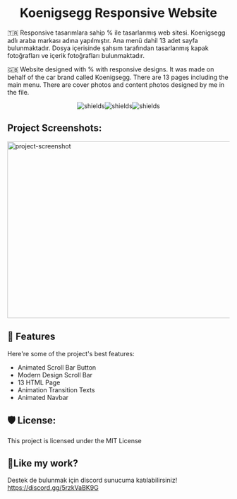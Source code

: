 <h1 align="center" id="title">Koenigsegg Responsive Website</h1>

<p id="description">🇹🇷 Responsive tasarımlara sahip % ile tasarlanmış web sitesi. Koenigsegg adlı araba markası adına yapılmıştır. Ana menü dahil 13 adet sayfa bulunmaktadır. Dosya içerisinde şahsım tarafından tasarlanmış kapak fotoğrafları ve içerik fotoğrafları bulunmaktadır.</p>

<p id="description">🇬🇧 Website designed with % with responsive designs. It was made on behalf of the car brand called Koenigsegg. There are 13 pages including the main menu. There are cover photos and content photos designed by me in the file.</p>

<p align="center"><img src="https://img.shields.io/badge/HTML5-Proficient-red?style=flat&amp;logo=html5" alt="shields"><img src="https://img.shields.io/badge/CSS3-Proficient-orange?style=flat&amp;logo=css3" alt="shields"><img src="https://img.shields.io/badge/JavaScript-Proficient-yellow?style=flat&amp;logo=javascript" alt="shields"></p>

<h2>Project Screenshots:</h2>

<img src="https://i.imgur.com/h2G2veP.png" alt="project-screenshot" width="800" height="400/">

  
  
<h2>🧐 Features</h2>

Here're some of the project's best features:

*   Animated Scroll Bar Button
*   Modern Design Scroll Bar
*   13 HTML Page
*   Animation Transition Texts
*   Animated Navbar

<h2>🛡️ License:</h2>

This project is licensed under the MIT License

<h2>💖Like my work?</h2>

Destek de bulunmak için discord sunucuma katılabilirsiniz! https://discord.gg/5rzkVaBK9G
